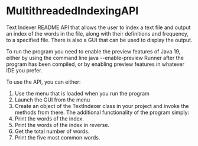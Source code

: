 # MultithreadedIndexingAPI
Text Indexer README
API that allows the user to index a text file and output an index of the words in the file, along with their definitions and frequency, to a specified file. 
There is also a GUI that can be used to display the output.

To run the program you need to enable the preview features of Java 19, either by using the command line
java --enable-preview Runner after the program has been compiled, or by enabling preview features in whatever
IDE you prefer. 

To use the API, you can either:
1. Use the menu that is loaded when you run the program
2. Launch the GUI from the menu
3. Create an object of the TextIndexer class in your project and invoke the methods from there.
The additional functionality of the program simply:
1. Print the words of the index.
2. Print the words of the index in reverse.
3. Get the total number of words.
4. Print the five most common words.
